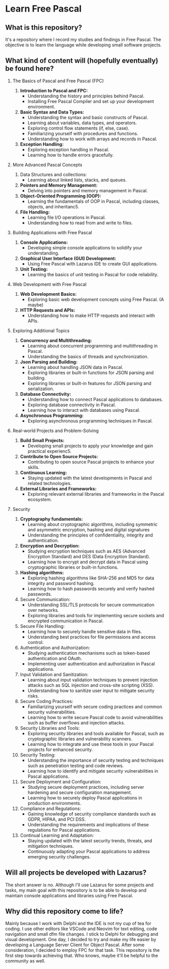 # Learn Free Pascal

## What is this repository?

It's a repository where I record my studies and findings in Free Pascal. The objective is to learn the language while developing small software projects.

## What kind of content will (hopefully eventually) be found here?

1. The Basics of Pascal and Free Pascal (FPC)

    1. **Introduction to Pascal and FPC:**
        - Understanding the history and principles behind Pascal.
        - Installing Free Pascal Compiler and set up your development environment.
    2. **Basic Syntax and Data Types:**
        - Understanding the syntax and basic constructs of Pascal.
        - Learning about variables, data types, and operators.
        - Exploring control flow statements (if, else, case).
        - Familiarizing yourself with procedures and functions.
        - Understanding how to work with arrays and records in Pascal.
    3. **Exception Handling:**
        - Exploring exception handling in Pascal.
        - Learning how to handle errors gracefully.

2. More Advanced Pascal Concepts

    1. Data Structures and collections:
        - Learning about linked lists, stacks, and queues.
    2. **Pointers and Memory Management:**
       - Delving into pointers and memory management in Pascal.
    3. **Object-Oriented Programming (OOP):**
       - Learning the fundamentals of OOP in Pascal, including classes, objects, and inheritanc5.
    4. **File Handling:**
       - Learning file I/O operations in Pascal.
       - Understanding how to read from and write to files.

3. Building Applications with Free Pascal

    1. **Console Applications:**
       - Developing simple console applications to solidify your understanding.
    2. **Graphical User Interface (GUI) Development:**
        - Using Free Pascal with Lazarus IDE to create GUI applications.
    3. **Unit Testing:**
        - Learning the basics of unit testing in Pascal for code reliability.

4. Web Development with Free Pascal

    1. **Web Development Basics:**
        - Exploring basic web development concepts using Free Pascal. (A maybe)
    2. **HTTP Requests and APIs:**
        - Understanding how to make HTTP requests and interact with APIs.

5. Exploring Additional Topics

    1. **Concurrency and Multithreading:**
        - Learning about concurrent programming and multithreading in Pascal.
        - Understanding the basics of threads and synchronization.
    2. **Json Parsing and Building:**
        - Learning about handling JSON data in Pascal.
        - Exploring libraries or built-in functions for JSON parsing and building.
        - Exploring libraries or built-in features for JSON parsing and serialization.
    3. **Database Connectivity:**
        - Understanding how to connect Pascal applications to databases.
        - Exploring database connectivity in Pascal.
        - Learning how to interact with databases using Pascal.
    4. **Asynchronous Programming:**
        - Exploring asynchronous programming techniques in Pascal.

6. Real-world Projects and Problem-Solving

    1. **Build Small Projects:**
        - Developing small projects to apply your knowledge and gain practical experienc5.
    2. **Contribute to Open Source Projects:**
        - Contributing to open source Pascal projects to enhance your skills.
    3. **Continuous Learning:**
        - Staying updated with the latest developments in Pascal and related technologies.
    4. **External Libraries and Frameworks:**
        - Exploring relevant external libraries and frameworks in the Pascal ecosystem.

7. Security

    1. **Cryptography fundamentals:**
        - Learning about cryptographic algorithms, including symmetric and asymmetric encryption, hashing and digital signatures
        - Understanding the principles of confidentiality, integrity and authentication.
    2. **Encryption and Decryption:**
        - Studying encryption techniques such as AES (Advanced Encryption Standard) and DES (Data Encryption Standard).
        - Learning how to encrypt and decrypt data in Pascal using cryptographic libraries or built-in functions.
    3. **Hashing algorithms:**
        - Exploring hashing algorithms like SHA-256 and MD5 for data integrity and password hashing.
        - Learning how to hash passwords securely and verify hashed passwords.
    4. Secure Communication:
        - Understanding SSL/TLS protocols for secure communication over networks.
        - Exploring libraries and tools for implementing secure sockets and encrypted communication in Pascal.
    5. Secure File Handling:
        - Learning how to securely handle sensitive data in files.
        - Understanding best practices for file permissions and access control.
    6. Authentication and Authorization:
        - Studying authentication mechanisms such as token-based authentication and OAuth.
        - Implementing user authentication and authorization in Pascal applications.
    7. Input Validation and Sanitization:
        - Learning about input validation techniques to prevent injection attacks such as SQL injection and cross-site scripting (XSS).
        - Understanding how to sanitize user input to mitigate security risks.
    8. Secure Coding Practices:
        - Familiarizing yourself with secure coding practices and common security vulnerabilities.
        - Learning how to write secure Pascal code to avoid vulnerabilities such as buffer overflows and injection attacks.
    9. Security Libraries and Tools:
        - Exploring security libraries and tools available for Pascal, such as cryptographic libraries and vulnerability scanners.
        - Learning how to integrate and use these tools in your Pascal projects for enhanced security.
    10. Security Testing:
        - Understanding the importance of security testing and techniques such as penetration testing and code reviews.
        - Learning how to identify and mitigate security vulnerabilities in Pascal applications.
    11. Secure Deployment and Configuration:
        - Studying secure deployment practices, including server hardening and secure configuration management.
        - Learning how to securely deploy Pascal applications in production environments.
    12. Compliance and Regulations:
        - Gaining knowledge of security compliance standards such as GDPR, HIPAA, and PCI DSS.
        - Understanding the requirements and implications of these regulations for Pascal applications.
    13. Continual Learning and Adaptation:
        - Staying updated with the latest security trends, threats, and mitigation techniques.
        - Continuously adapting your Pascal applications to address emerging security challenges.

## Will all projects be developed with Lazarus?

The short answer is no. Although I'll use Lazarus for some projects and tasks, my main goal with this repository is to be able to develop and maintain console applications and libraries using Free Pascal.

## Why did this repository come to life?

Mainly because I work with Delphi and the IDE is not my cup of tea for coding. I use other editors like VSCode and Neovim for text editing, code navigation and small dfm file changes. I stick to Delphi for debugging and visual development. One day, I decided to try and make my life easier by developing a Language Server Client for Object Pascal. After some consideration, I decided to employ FPC for that task. This repository is the first step towards achieving that. Who knows, maybe it'll be helpful to the community as well.

